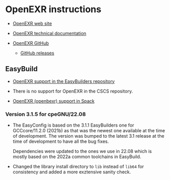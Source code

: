 # OpenEXR instructions

-   [OpenEXR web site](https://www.openexr.com/)

-   [OpenEXR technical documentation](https://openexr.readthedocs.io/en/latest/)

-   [OpenEXR GitHub](https://github.com/AcademySoftwareFoundation/openexr)

    -   [GitHub releases](https://github.com/AcademySoftwareFoundation/openexr/releases)


## EasyBuild

-   [OpenEXR support in the EasyBuilders repository](https://github.com/easybuilders/easybuild-easyconfigs/tree/develop/easybuild/easyconfigs/o/OpenEXR)

-   There is no support for OpenEXR in the CSCS repository.

-   [OpenEXR (openbexr) support in Spack](https://spack.readthedocs.io/en/latest/package_list.html#openexr)


### Version 3.1.5 for cpeGNU/22.08

-   The EasyConfig is based on the 3.1.1 EasyBuilders one for GCCcore/11.2.0 (2021b)
    as that was the newest one available at the time of development. The version was
    bumped to the latest 3.1 release at the time of development to have all the
    bug fixes.
    
    Dependencies were updated to the ones we use in 22.08 which is mostly based
    on the 2022a common toolchains in EasyBuild.

-   Changed the library install directory to `lib` instead of `lib64` for consistency
    and added a more exztensive sanity check.


